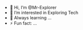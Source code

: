 - 👋 Hi, I’m @Mr-Explorer
- 👀 I’m interested in Exploring Tech
- 🌱 Always learning ...
- ⚡ Fun fact: ...

<!---
Mr-Explorer/Mr-Explorer is a ✨ special ✨ repository because its `README.md` (this file) appears on your GitHub profile.
You can click the Preview link to take a look at your changes.
--->
